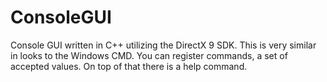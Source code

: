 # ConsoleGUI
Console GUI written in C++ utilizing the DirectX 9 SDK. This is very similar in looks to the Windows CMD.
You can register commands, a set of accepted values. On top of that there is a help command.

